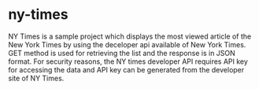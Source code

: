 # ny-times

NY Times is a sample project which displays the most viewed article of the New York Times by using the deceloper api available of New York Times. GET method is used for retrieving the list and the response is in JSON format. For security reasons, the NY times developer API requires API key for accessing the data and API key can be generated from the developer site of NY Times.

